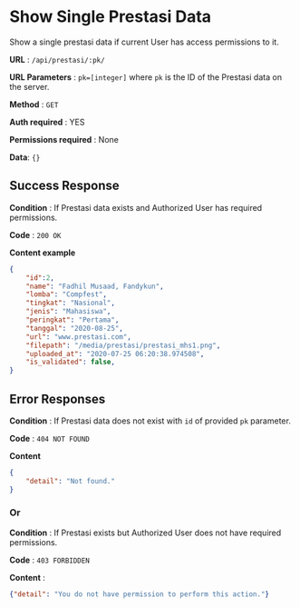 # Show Single Prestasi Data

Show a single prestasi data if current User has access permissions to it.

**URL** : `/api/prestasi/:pk/`

**URL Parameters** : `pk=[integer]` where `pk` is the ID of the Prestasi data on the
server.

**Method** : `GET`

**Auth required** : YES

**Permissions required** : None

**Data**: `{}`

## Success Response

**Condition** : If Prestasi data exists and Authorized User has required permissions.

**Code** : `200 OK`

**Content example**

```json
{
    "id":2,
    "name": "Fadhil Musaad, Fandykun",
    "lomba": "Compfest",
    "tingkat": "Nasional",
    "jenis": "Mahasiswa",
    "peringkat": "Pertama",
    "tanggal": "2020-08-25",
    "url": "www.prestasi.com",
    "filepath": "/media/prestasi/prestasi_mhs1.png",
    "uploaded_at": "2020-07-25 06:20:38.974508",
    "is_validated": false,
}
```

## Error Responses

**Condition** : If Prestasi data does not exist with `id` of provided `pk` parameter.

**Code** : `404 NOT FOUND`

**Content** 
```json
{
    "detail": "Not found."
}
```

### Or

**Condition** : If Prestasi exists but Authorized User does not have required permissions.

**Code** : `403 FORBIDDEN`

**Content** :

```json
{"detail": "You do not have permission to perform this action."}
```
